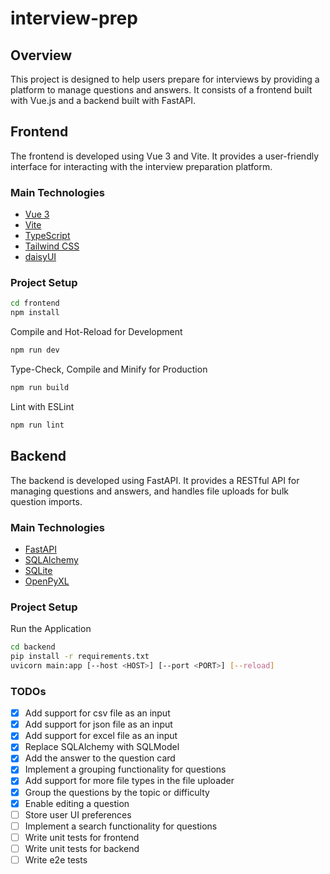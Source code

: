 # interview-prep

## Overview

This project is designed to help users prepare for interviews by providing a platform to manage questions and answers. It consists of a frontend built with Vue.js and a backend built with FastAPI.

## Frontend

The frontend is developed using Vue 3 and Vite. It provides a user-friendly interface for interacting with the interview preparation platform.

### Main Technologies

- [Vue 3](https://vuejs.org/guide/quick-start)
- [Vite](https://vite.dev/)
- [TypeScript](https://www.typescriptlang.org/)
- [Tailwind CSS](https://tailwindcss.com/)
- [daisyUI](https://daisyui.com/)

### Project Setup

```sh
cd frontend
npm install
```

Compile and Hot-Reload for Development
```sh
npm run dev
```

Type-Check, Compile and Minify for Production
```sh
npm run build
```

Lint with ESLint
```sh
npm run lint
```

## Backend
The backend is developed using FastAPI. It provides a RESTful API for managing questions and answers, and handles file uploads for bulk question imports.

### Main Technologies
- [FastAPI](https://fastapi.tiangolo.com/tutorial/first-steps/)
- [SQLAlchemy](https://docs.sqlalchemy.org/en/20/orm/)
- [SQLite](https://www.sqlite.org/)
- [OpenPyXL](https://openpyxl.readthedocs.io/en/stable/)

### Project Setup
Run the Application
```sh
cd backend
pip install -r requirements.txt
uvicorn main:app [--host <HOST>] [--port <PORT>] [--reload]
```

### TODOs
- [x] Add support for csv file as an input
- [x] Add support for json file as an input
- [x] Add support for excel file as an input
- [x] Replace SQLAlchemy with SQLModel
- [x] Add the answer to the question card 
- [x] Implement a grouping functionality for questions
- [x] Add support for more file types in the file uploader
- [x] Group the questions by the topic or difficulty
- [x] Enable editing a question
- [ ] Store user UI preferences
- [ ] Implement a search functionality for questions
- [ ] Write unit tests for frontend
- [ ] Write unit tests for backend
- [ ] Write e2e tests
